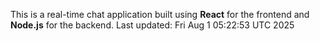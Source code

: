 This is a real-time chat application built using **React** for the frontend and **Node.js** for the backend.
Last updated: Fri Aug  1 05:22:53 UTC 2025
